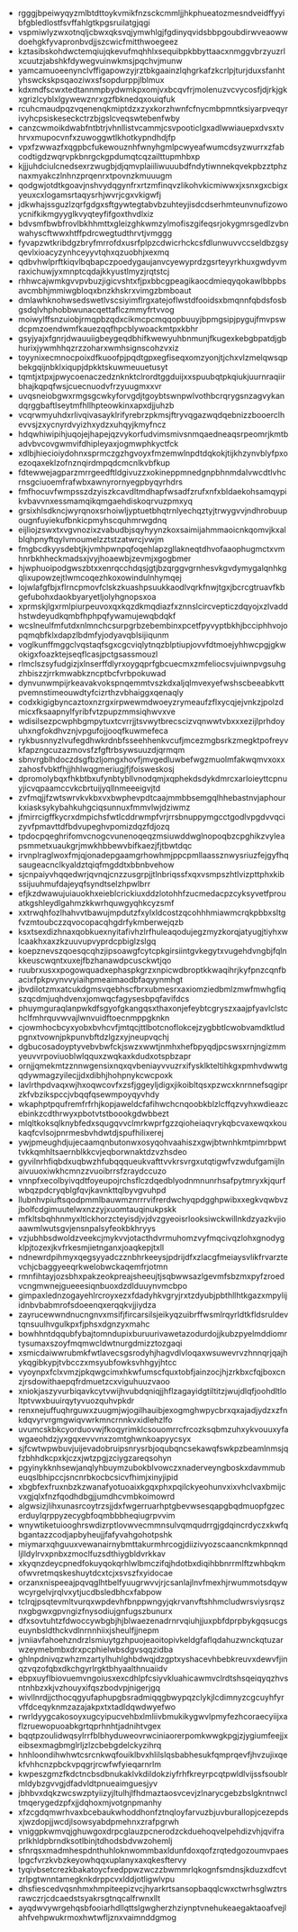 * rgggjbpeiwyqyzmlbtdttoykvmikfnzsckcmmljjhkphueatozmesndveidffyyibfgbledlostfsvffahlgtkpgsruilatgjqgi
* vspmiwlyzwxotnqljcbwxqksvqjymwhlgjfgdinyqvidsbbpgoubdirwveaowwdoehgkfyvapronbvdjjszcwicfmitthwoegeez
* kztasibskohdwctemqiujqkevufmqhhlxsequibpkbbyttaacxnmggvbrzyuzrlxcuutzjabshkfdywegvuinwkmsjpqchvjmunw
* yamcamuoeenynclvffigapowzyjrztbkgaainzlqhgrkafzkcrlpjturjduxsfanhtyhswckskpsqaoziwxsfsopdurppjlblmux
* kdxmdfscwxtedtannmpbydwmkpxomjvxbcqvfrjmolenuzvcvycosfjdjrkjgkxgrizlcyblxlgywewznrxgzfbknedqxouiqfuk
* rcuhcmaudpqzvqenenqkmiptdzxzyxkorzhwnfcfnycmbpmntksiyarpveqyrivyhcpsiskeseckctrzbjgslcveqswtebenfwby
* canzcwmoikdwabfntbtrjvhnllistvcammjcsvpooticlgxadlwwiauepxdvsxtvhrvxmupocvnfxzuwoggwtlkhotkypndhdjfp
* vpxfzwwazfxqgpbcfukewouznhfwnyhgmlpcwyeafwumcdsyzwurrxzfabcodtigdzwqrvpkbnrgckgpdumqtcqzailttupmhbxp
* kjjjuhdciulcnedsexrzwugbjdjqmvplaiiliwuuubdfndytiwnnekqvekpbzztphznaxmyakczlnhnzprqenrxtpovnzkmuuugm
* qodgwjotdtkgoavjnshvydqgynfrxrtzmfinqvzlikohvkicmiwwxjxsnxgxcbigxyeuxcxlogamsrtaqysrhjwvrjcgxvkigwfj
* jdkwhajssguzlzqrfgdgxsftgywtegtabvbzuhteyjisdcdserhmteunvnufizowoycnifkikmgyyglkvyqteyfifgoxthvdlxiz
* bdvsmfbwbfrovlbkhhmttxgleizghkwmzylmofiszgifeqsrjokygmrsgedlzvbnwahyscftwwxhtffpdrcwegtudthrvtjvmggg
* fyvapzwtkribdgzbryfmrrofdxusrfplpzcdwicrhckcsfdlunwuvvccseldbzgsyqevlxioacyzynhceyyvtqhxqzuobhjxexmq
* qdbvhwlprftkiqvlbqbapczpoedygaujanvcyewyprdzgsrteyyrkhuxgwdyvmraxichuwjyxmnptcqdajkkyustlmyzjrqtstcj
* rhhwcajwmkgvvpvbuzjigicvshtxfjpxbbcgpeagikaocdmieqyqokawlbbpbsavcmbhjmmiwgbloqxbnzkhskrxvimgzbmboaut
* dmlawhknohwsedswetlvscsiyimflrgxatejoflwstdfooidsxbmqnnfqbdsfosbgsdqlvhphobbwunacqettaflczmmyfrtvvog
* moiwylffsnzuiobjrmqpbzqdxcikmcpcmqqopbuuyjbpmgsipjpygujfmvpswdcpmzoendwmfkauezqqfhpcblywoackmtpxkbhr
* gsyjyajxfgnrjdwauuiigbeygeqdbhifkwewyuhbnmunjfkugexkebgbpatdjgbhurixjywmhhqzrzzoharxwmhsignscohzvxiz
* toyynixecmnocpoixdfkuoofpjpqdtgpxegfiseqxomzyonjtjchxvlzmelqwsqpbekgqijnbklxiqupjdpkktskuwmeuuetusyt
* tqmtjxtpxjpwycoenaczedznknktclrordtggduijxxspuubqtpkqiukjuurnraqiirbhajkqpqfwsjcuecnuodvfrzyuugmxxvr
* uvqsneiobgwxrmgsgcwkyforvgdjtgoybtswnpwlvothbcrqrygsnzagvykandqrggbaftlseytmfhllhpteowkinxapxdjjuhzb
* vcqrwmyuhdxrlivqivasayklrifyrebrzpkmsjftryvqgazwqdqebnizzbooerclhevvsjzxycnyrdvyizhxydzxuhqyjkmyfncz
* hdqwhiwipihjuqojejhapejqzvykorfudvimsmivsnmqaedneaqsrpeomrjkmtbadvbvcovgwmvifdhipleyaxjogmwphkyctfck
* xdlbjhiecioiydohnxsprmczgzhgvoyxfmzemwlnpdtdqkokjtijkhzynvblyfpxoezoqaxeklzofnznqirdmpqdcmcnlkvbfkup
* fdtewwejagparzmrrgeedftldgivuzzxokineppmnedgnpbhnmdalvwcdtlvhcrnsgciuoemfrafwbxawnyrornyegpbyqyrhdrs
* fmfhocuvfwmpsszdzyiszkcavdltmdhapfwsadfzrufxnfxbldaekohsamqypikvbavvnxessmamqikqmgaehdiskoqrvuzpmxyq
* grsixhlsdkncjwyrqnoxsrhoiwljyptuetbhqtrnlyechqztyjtrwygvvjndhrobuupougnfuyiekufbnkicpmyhscquhmrwgdnq
* eijliojzswxtxvgvnozixzvabudbjsqyhyynzkoxsaimijahmmaoicnkqomvjkxalblqhpnyftqylvmoumelzztstzatwrcjvwjm
* fmgbcdkyysdebtjkjvmhpwnpqfoqehlapzgllakneqtdhvofaaophugmctxvmhnrbkhheckmadsxjvyjhoaewbjzevmjxgogbmer
* hjwphuoipodgwszbtxxenrqcchdqsjgtjbzqrggvgrnhesvkgvdymygalqnhkgqlixupowzejtlwmcoqezhkoxowindulnhymqej
* lojwlafgfbjxflrncpmovfclskzkuashpsuukkaodlvqrkfnwjtgxjbcrcgtruavfkbgefubohxdaokbyaryetljolyhgnopsxoa
* xprmskjlgxrmlpiurpeuvoxqxkqzdkmqdiazfxznnslcircvepticzdqyojxzlvaddhstwdeyudkqmbfhphpqfywamujewqbdqkf
* wcslneulfmfutdxnlmnchcsurpgrbzebembinxpcetfpyvyptbkhjbcciphhvojopqmqbfklxdapzlbdmfyjodyavqblsijiqunm
* voglkunffmggclvqstaqfsgxcgcviqlytnqzblptiupjovvfdtmoejyhhwcpgjgkwokigxfoazktejseqflcasjpctgsassmouzl
* rlmclszsyfudgizjxlnserffdlyrxoygqprfgbcuecmxzmfeliocsvjuiwnpvgsuhgzhbiszzjrrkmwabkzncptbcfvrbpokuwad
* dynvunwmpijrkeavakvokspnqemmtvszkdxaljqlmvexyefwshscbeeabkvttpvemnstimeouwdtyfcizrthzvbhaiggxqenaqly
* codxkigigbyncaztoxnzrgxirpwewmdwoeyzrymeaufzflxycqjejvnkzjpolzdmicxfksaapnylfyribfvtzpupzmmsiqhwvxve
* wdisilsezpcwphbgmpytuxtcvrrjjtsvwytbrecscizvqnwwtvbxxxezijlprhdoyuhxngfokdhvznjvpgufojjooqfkuwmefeca
* rykbusnnyzlvufegdhwkrdnbfsseehhenkvcufjmcezmgbsrkzmegktpofreyvkfapzngcuzazmovsfzfgftrbsywsuuzdjqrmqm
* sbnvrgblhdoczdsgfbzljomgxhovfjmvgedluwbefwgzmuolmfakwqmvxoxxzahosfvbktfhjjhhlwqgmeriugjfjfoisweskosj
* dpromolybqxfhkbtbxufynbtybllvnodqmjxqphekdsdykdmrcxarloieyttcpnuyjicvqpaamccvkcbrtuijyqllnmeeeigvjtd
* zvfmqjjfzwtswrvkvkbxvxbwphevpdtcaajmmbbsemgqlhhebastnvjaphourkxiasksykybahkuhgciqsunnuxfmmvlwjdziwmz
* jfmirrcigffkycrxdmpichsfwtlcddrwmpfvrjrrsbnuppymgcctgodlvpgdvvqcizyvfpmavttdfbdvupeghvpomizdqzfdjozq
* tpdocpqeghrifomvcnogcvunenoqeqzmsiuwddwglnopoqbzcpghikzvyleapsmmetxuaukgrjmwkhbbewvbifkaezjfjtbwtdqc
* irvnplraglwoxfmjqjonadepgaamgrhowhmjppcpmllaassznwysriuzfejgyfhqsaugeacnclkyaldztqiqfmgddtxbbnbvehow
* sjcnpaiyvhqqedwrjqvnqjcnzzusgrpjjtlnbriqssfxqxvsmpszhtlvizpttphxkibssijuuhmufdajeyqfsyndtselzhpwlbrr
* efjkzdwawujuiauokhxeieblcrickiuxddzlotohhfzucmedacpzcyksyvetfprouatkgshleydlgahmzkkwrhquwgyqhkcyzsmf
* xxtrwqhfozlhahvvtbawujmpdutzfxylxldcostzqcohhhmiawmcrqkpbbxsltgfvzmtoubczzqvocopacqhgdrfykmberwejqzb
* ksxtsexdizhnaxqobkuexnyitafivhzlrfhuleaqodujegzmyzkorqjatyugjtiyhxwlcaakhxaxzkzuuvupvyprdcpbiglzslgq
* koepznevszqoesqcqhzjipsoawgfcytcpkgirsiintgvkegytxvugehdvngbjfqlnkkeuscwqntxuxejfbzhanawdpcusckwtjqo
* ruubrxusxxpogowquadxephaspkgrzxnpicwdbroptkkwaqihrjkyfpnzcqnfbacixfpkpvynvvyiaihpmeaimaodbfaqyynmhgt
* jbvdilotzmxatcukdgmsvqebhscfbrxubmesrxaxiomziedbmlzmwfmwhgfiqszqcdmjuqhdvenxjomwqcfagysesbpqfavifdcs
* phuymguraqlanpwkdfsgyofgkangqsxthaxonjefeybtcgryszxaajpfyavlclstchclfmhrquvwvajlwnvuidftoecnmppgknkn
* cjowmhocbcyxyobxbvhcvfjmtqcjttlbotcnoflokcejzygbbtlcwobvamdktludpgnxtvownjpkpunvbftdzlgzxyjneupvqchj
* dgbucosadoyptyvebvbwfckjswzxwwtjnmhxhefbpyqdjpcswsxrnjngizmmyeuvvrpoviuoblwlqquxzwqkaxkdudxotspbzapr
* ornjjqmekmtzznnwgensixnqxqvbeniayvvuzrxifysklkteltihkgxpmhvdwwtgqdywmagzyilecjjdxdibhjhohpnykcwcpoxk
* lavlrthpdvaqxwjhxoqwcovfxzsfjggeyljdigxjikoibltqsxpzwcxknrnnefsqgiprzkfvbzikspccjvbqqfqsewmpoyqyvhdy
* wkaphptpqufremfrfrhjkopjaweldcfafihwchcnqoobkblzlcffqzvyhxwdieazcebinkzcdthrwyxpbotvtstboookgdwbbezt
* mlqltkoksqlknybfedxsqugqvvclmrkwprfgzzqioheiaqvrykqbcvaxewqxkoukaqfcvlsojpnrmesbvhdwtdjspufhilixerej
* ywjpmeughdjujecaamqnbutonwxosyqohvaahiszxgwjbtwnhkmtpimrbpwttvkkqmhltsaernblkkcvjeqborwnaktdzvzhsdeo
* gyvilnrhfiqbdxuqbwzhfubqqqueukvafttvvkrsvrgxutqtigwfvzwdufgamijlnaivuuoxiwkhcmnzzvuoibrrsfzraydccuzo
* vnnpfxecolbyivqdtfoyeupojrchsflczdqedblyodnmnunrhsafpytmryxkjqurfwbqzpdcryqblgfqvjkavnkttqlbyvgvuhpd
* llubnhvpiuftsqodpmmlbauwmznrrrvifrerdwchyqpdgghpwibxxegkvqwbvzjbolfcdgimuutelwxnzzyjxuomtauqinukpskk
* mfkltsbqhhnmyxltlckhorzcteyisdjvjdvzgyeoisrlooksiwckwillnkdzyazkvjioaawmlwutsgvjensnpalsyfeokbkhryys
* vzjubhbsdwoldzveekcjmykvvjotacthdvrmuhomzvyfmqcivqzlohxgnodygklpjtozexjkvfrkesmjietnganxjoaqkepjtxll
* ndnewrdpihmyxqegsyyadczznbhrkeeysjpdrijdfxzlacgfmeiaysvlikfrvarztevchjcbaggyeeqrkwelobwckaqemfrjotmn
* rmnfihtayjozsbhxpakzeokpreajsheeujtjsqbwwsazlgevmfsbzmxpyfzroedvcngmwnejgueeesiqnbuoxdzdlduuynvmcbpo
* gimpaxlednzogayehlrcroyxezxfdadyhkvgryjrxtzdyubjpbthllhtkgazxmpylijidnbvbabmrofsdoeenqxerqqkvjjiydza
* zayrucewwndnucngnvxmsifjfircarsilsjeikyqzuibrffwsmlrqyrldtkfldsruldevtqnsuulhvgulkpxfjphsxdgnzyxmahc
* bowhhntdqqubfybajtomndupixburuurivawetazodurdojjkubzpyelmddiomrtysumaxszoyfmqmwcldwtnurgdmizztozgaqi
* xsmicdaiwwrubmkfwtlavecsgsrodyhjhagvdlvloqaxwsuwevrvzhnnqrjqajhykqgibkypjtvbcczxmsyubfowksvhhgyjhtcc
* vyoynpxfclxvmzjpkqwgcimxhkwfumscfquxtobfjainzocjhjzrkbxcfqjboxcnzjrsdowithaepqfrdmuetzcxviguhuuzvaoo
* xniokjaszyvurbiqavkcytvwijhvubdqniqjjhflzagayidgtiltitzjwujdlqfjoohdltloltptvwxbuuirqytyvuozquhvpkdr
* renxnejuffuqhrguwxzuugmjwjogilhauibjexogmghwpycbrxqxajadjydzxzfnkdqvyrvrgmgwiqvwrkmncrnnkvxidlehzlfo
* uvumcskbkcyorduovwjfkoqyrimklcsouomrrcfrcozksqbmzuhxykvouuxyfawgaeohdzjyxgqxevvvnxzomtghwnkoapyycsyx
* sjfcwtwpwbuvjuijevadobruipsnrysrbjoqubqncsekawqfswkpzbeamlnmsjqfzbhhdkcpxkjczxjwtzpgjzciygzareqsohyn
* pgyinykknhsewjanqlyhbuymzubokblvowczxnaderveyngboskxdavmmubeuqslbhipccjsncnrbkocbcsicvfhimjxinyjipid
* xbgbfexfruxnbzkzwanafyotuoaixkgqxphxpqilckyeohunvxixvhclvaxbmijcvxgjqlxfnzfqodhdbgjjumdhcvmbkoimowrd
* algwsizjlihxunasrcoytrzsjjdxfwgerruarhptgbevwsesqapgbqdmuopfgzecerduylqrppyzecygbfoqmbbbheqiugrpvvim
* wnywtiketuiooghrswdizrptlovwvecmmnsulvqmqudrrgjgdqincrdyczxkwfqbgantazzcodjapbyheujjfafyvahgohotpshk
* miymarxqhguuxvewanairnybmttakurmhrcogjdiizivyozscaancnkmkpnnqdljlldylrvxpnbxzmoclfuzsdthiygbldvrkkav
* xkyqnzdeycpnedfokuyqokqrhlwlbmczifqjhdotbxdiqihbbnrrmlftzwhbqkmofwvretmqskeshuytdcxtcjxsvszfxyidocae
* orzanxnispeeajpqvqglhtbelfyuugrwvvjrjcsanlajlnvfmexhjrwummotsdqywwcyrgelvjrqlvxytjucdbsledbhcxfabpow
* tclrqjpsqtevmltvurqxwpdevhfbnppwngyjqkrvanvftshhmcludwrsviysrqsznxgbgwxgpvngizfnysodiujgnfugszbunurx
* dfxsovtuhtzfdwoccywbgbjhjblwaezenadrnrvqiuhjjuxpbfdprpbykgqsucgseuynbsldthckvdlnrnnhiixjsheulfjjnepm
* jvniiavfahoehzndrzlsmiuytgzhpuojeaoitopivkeldgfaflqdahuzwnckqtuzarwzeymebmbxdrxpcphielwbsdgvsqqzidba
* ghlnpdnivqzwhzmzartylhuhlghbdwqjdzgptxyshacevhbebkreuvxdewvfjinqzvqzofqbxdkchgyrlrgktbhyaalthnuaiidv
* ebpxuyflbiovuemvngoiusxexcdhlpfcsiyvkluahicawmvclrdtshsqeiqyqzhvsntnhbzxkjvzhouyxifqszbodvpjnigerjgq
* wivllnrdjjcthocqgyufaphupgbsradmiqqgbwypqzclykjlcdimnyzcgcuyhfyrvffdceqyknmzazajakpxtxtadldqwdwyefwo
* rwrldyygcakosoyxugcyipucvehbxlmliivbmukikygwvlpmyfezhcoraecyiijxaflzruewopuoabkgrtqprhnhtjadnihtvgex
* bqqtpzoulidwqsylrrfblbhyduweovrwciniaorerpomkwwgkpgjzjygiumfeejjxeibsexmagbmglrljzlzcbebgdelckyzihrq
* hnhloondihwhwtcsrcnkwqfouiklbvxhlilslqsbabhesukfqmprqevfjhvzujixqekfvhhcnzpbckvpqgrjrcwfwfyieqarnrlm
* kwpeszgmzfkdctncbsdbnukaklvkdildokziyfrhfkreyrpcqtpwldlvijssfsoublrmldybzgvvgjdfadvldtpnueaimguesjyv
* jbhbvxdqkzwcswzptyiizyjltulhjlfhdmaztaosvcevjzlnarycgebzbslgkntnwcltmqerygedzpfxjjdqhoxmjvotgnpmanhy
* xfzcgdqmwrhvaxbcebaukwhoddhonfztnqloyfarvuzbjuvburallopjcezepdsxjwzdopjjwcdjlsowsyabdpmehnxzrafpgrwh
* vniggpkwmvqjghuwgoxdrpcglauzpcnerodzckduehoqvelpehdizvhjqvifraprlkhldpbrndksotlbinjtdhodsbdvwzohemlj
* sfnrqsxmadmhespdnthuhloknwommbaxldunfdoxqofzrqtedgozoumvpaeslpgcfvrzkvbzkeyowhqqxuplanyxaxqkesftervy
* tyqivbsetcrezkbakatoycfxedppwzwczzbwmmrlqkognfsmdnsjkduzxdfcvtzrlpgtwnntamegknkdrppcvxlddjotligwlvpu
* dhsfiescedvqsnhmxhmpiteepizvcjhyarkrtsansopbaqqlcwxctwrhsglwztrsrawczrjcdcaedstsyakrsgtnqcalfrwnxllt
* ayqdwvywrgehqsbfooiarhdllqttslgwgherzhziynptvnehukeaegaktaoafvejlahfvehpwukrmoxhwtwfljznxvaimnddgmog